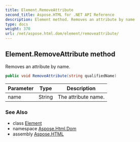```yaml
---
title: Element.RemoveAttribute
second_title: Aspose.HTML for .NET API Reference
description: Element method. Removes an attribute by name
type: docs
weight: 370
url: /net/aspose.html.dom/element/removeattribute/
---
```

## Element.RemoveAttribute method

Removes an attribute by name.

```csharp
public void RemoveAttribute(string qualifiedName)
```

| Parameter | Type | Description |
| --- | --- | --- |
| name | String | The attribute name. |

### See Also

* class [Element](../)
* namespace [Aspose.Html.Dom](../../../aspose.html.dom/)
* assembly [Aspose.HTML](../../../)
